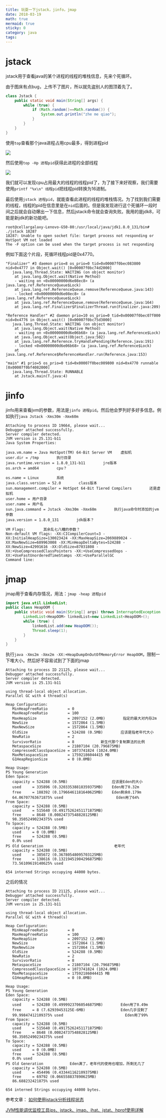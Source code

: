 ```yaml
---
title: 玩耍一下jstack，jinfo，jmap
date: 2018-03-19
math: true
mermaid: true
sticky: 0
category: java
tags:
---
```


# jstack

jstack用于查看java的某个进程的线程的堆栈信息，先来个死循环。

由于图床有点bug，上传不了图片，所以就先盗别人的图顶着先了。
```java
class Jstack {
    public static void main(String[] args) {
        while (true) {
            if (Math.random()==Math.random()) {
                System.out.println("zhe me qiao");
            }
        }
    }
}
```


使用`top`查看那个java进程占用cpu最多，得到进程pid

![](/file/blog/code/20180319/upload-images.jianshu.io-upload_images-2184951-b61659815716a054.png.1.png)

然后使用`top -Hp 进程pid`获得此进程的全部线程

![](/file/blog/code/20180319/upload-images.jianshu.io-upload_images-2184951-831f6716e5801e63.png.1.png)

我们就可以发现cpu占用最大的线程的线程pid了，为了接下来好观察，我们需要使用`printf "%x\n" 线程pid`把线程pid转换为16进制。

最后使用`jstack 进程pid`，就能查看此进程的线程的堆栈情况。为了找到我们需要的线程，线程的pid在信息里是在`nid`后面的。但是我发现进行这个死循环一段时间之后就会自动爆出一下信息，然后jstack命令就会查询失败。我用的是jdk8，可能是新jdk的新功能吧。
```
root@cellargalaxy-Lenovo-G50-80:/usr/local/java/jdk1.8.0_131/bin# ./jstack 18287
18287: Unable to open socket file: target process not responding or HotSpot VM not loaded
The -F option can be used when the target process is not responding
```
例如下面这个片段，死循环线程pid是0x4770。
```
"Finalizer" #3 daemon prio=8 os_prio=0 tid=0x00007f0bec083800 nid=0x4777 in Object.wait() [0x00007f0bc74d2000]
   java.lang.Thread.State: WAITING (on object monitor)
    at java.lang.Object.wait(Native Method)
    - waiting on <0x00000000d6e08ec8> (a java.lang.ref.ReferenceQueue$Lock)
    at java.lang.ref.ReferenceQueue.remove(ReferenceQueue.java:143)
    - locked <0x00000000d6e08ec8> (a java.lang.ref.ReferenceQueue$Lock)
    at java.lang.ref.ReferenceQueue.remove(ReferenceQueue.java:164)
    at java.lang.ref.Finalizer$FinalizerThread.run(Finalizer.java:209)

"Reference Handler" #2 daemon prio=10 os_prio=0 tid=0x00007f0bec07f000 nid=0x4776 in Object.wait() [0x00007f0bc75d3000]
   java.lang.Thread.State: WAITING (on object monitor)
    at java.lang.Object.wait(Native Method)
    - waiting on <0x00000000d6e06b68> (a java.lang.ref.Reference$Lock)
    at java.lang.Object.wait(Object.java:502)
    at java.lang.ref.Reference.tryHandlePending(Reference.java:191)
    - locked <0x00000000d6e06b68> (a java.lang.ref.Reference$Lock)
    at java.lang.ref.Reference$ReferenceHandler.run(Reference.java:153)

"main" #1 prio=5 os_prio=0 tid=0x00007f0bec009800 nid=0x4770 runnable [0x00007f0bf4082000]
   java.lang.Thread.State: RUNNABLE
    at Jstack.main(T.java:4)
```

# jinfo
jinfo用来查看jvm的参数，用法是`jinfo 进程pid`。然后他会罗列好多好多信息。例如执行`java Jstack -Xms30m -Xmx60m`
```
Attaching to process ID 19664, please wait...
Debugger attached successfully.
Server compiler detected.
JVM version is 25.131-b11
Java System Properties:

java.vm.name = Java HotSpot(TM) 64-Bit Server VM    虚拟机
user.dir = /tmp        执行目录
java.runtime.version = 1.8.0_131-b11        jre版本
os.arch = amd64        cpu？

os.name = Linux        系统
java.class.version = 52.0        class版本
sun.management.compiler = HotSpot 64-Bit Tiered Compilers        还是虚拟机
user.home = 用户目录
user.name = 用户名
sun.java.command = Jstack -Xms30m -Xmx60m        执行java命令时添加的jvm参数
java.version = 1.8.0_131        jdk版本？

VM Flags:        其余乱七八糟的参数？
Non-default VM flags: -XX:CICompilerCount=3 -XX:InitialHeapSize=130023424 -XX:MaxHeapSize=2069889024 -XX:MaxNewSize=689963008 -XX:MinHeapDeltaBytes=524288 -XX:NewSize=42991616 -XX:OldSize=87031808 -XX:+UseCompressedClassPointers -XX:+UseCompressedOops -XX:+UseFastUnorderedTimeStamps -XX:+UseParallelGC 
Command line:
```

# jmap
jmap用于查看内存情况，用法：`jmap -heap 进程pid`
```java
import java.util.LinkedList;
public class HeapOOM {
    public static void main(String[] args) throws InterruptedException {
        LinkedList<HeapOOM> linkedList=new LinkedList<HeapOOM>();
        while (true) {
            linkedList.add(new HeapOOM());
            Thread.sleep(1);
        }
    }
}
```
执行`java -Xms2m -Xmx2m -XX:+HeapDumpOnOutOfMemoryError HeapOOM`，限制一下堆大小。然后好不容易试到了下面的jmap
```
Attaching to process ID 21125, please wait...
Debugger attached successfully.
Server compiler detected.
JVM version is 25.131-b11

using thread-local object allocation.
Parallel GC with 4 thread(s)

Heap Configuration:
   MinHeapFreeRatio         = 0
   MaxHeapFreeRatio         = 100
   MaxHeapSize              = 2097152 (2.0MB)        指定的最大对内存2m
   NewSize                  = 1572864 (1.5MB)
   MaxNewSize               = 1572864 (1.5MB)
   OldSize                  = 524288 (0.5MB)        应该是指老年代大小
   NewRatio                 = 2
   SurvivorRatio            = 8            新生代那个复制算法的比例
   MetaspaceSize            = 21807104 (20.796875MB)
   CompressedClassSpaceSize = 1073741824 (1024.0MB)
   MaxMetaspaceSize         = 17592186044415 MB
   G1HeapRegionSize         = 0 (0.0MB)

Heap Usage:
PS Young Generation
Eden Space:
   capacity = 524288 (0.5MB)                    应该是Eden的大小
   used     = 335896 (0.32033538818359375MB)    Eden用了0.32m
   free     = 188392 (0.17966461181640625MB)    Eden剩余0.179m
   64.06707763671875% used                        Eden用了64%
From Space:
   capacity = 524288 (0.5MB)
   used     = 515640 (0.49175262451171875MB)
   free     = 8648 (0.00824737548828125MB)
   98.35052490234375% used
To Space:
   capacity = 524288 (0.5MB)
   used     = 0 (0.0MB)
   free     = 524288 (0.5MB)
   0.0% used
PS Old Generation                                老年代
   capacity = 524288 (0.5MB)
   used     = 385672 (0.36780548095703125MB)
   free     = 138616 (0.13219451904296875MB)
   73.56109619140625% used

654 interned Strings occupying 44000 bytes.
```
之后的情况
```
Attaching to process ID 21125, please wait...
Debugger attached successfully.
Server compiler detected.
JVM version is 25.131-b11

using thread-local object allocation.
Parallel GC with 4 thread(s)

Heap Configuration:
   MinHeapFreeRatio         = 0
   MaxHeapFreeRatio         = 100
   MaxHeapSize              = 2097152 (2.0MB)
   NewSize                  = 1572864 (1.5MB)
   MaxNewSize               = 1572864 (1.5MB)
   OldSize                  = 524288 (0.5MB)
   NewRatio                 = 2
   SurvivorRatio            = 8
   MetaspaceSize            = 21807104 (20.796875MB)
   CompressedClassSpaceSize = 1073741824 (1024.0MB)
   MaxMetaspaceSize         = 17592186044415 MB
   G1HeapRegionSize         = 0 (0.0MB)

Heap Usage:
PS Young Generation
Eden Space:
   capacity = 524288 (0.5MB)
   used     = 524280 (0.49999237060546875MB)        Eden用了0.49m
   free     = 8 (7.62939453125E-6MB)                Eden几乎没剩了
   99.99847412109375% used                            Eden用了99%
From Space:
   capacity = 524288 (0.5MB)
   used     = 515640 (0.49175262451171875MB)
   free     = 8648 (0.00824737548828125MB)
   98.35052490234375% used
To Space:
   capacity = 524288 (0.5MB)
   used     = 0 (0.0MB)
   free     = 524288 (0.5MB)
   0.0% used
PS Old Generation            Eden满了，老年代的使用也增加，所剩无几了
   capacity = 524288 (0.5MB)
   used     = 454496 (0.433441162109375MB)
   free     = 69792 (0.066558837890625MB)
   86.688232421875% used

654 interned Strings occupying 44000 bytes.
```

参考文章：
[如何使用jstack分析线程状态](https://www.jianshu.com/p/6690f7e92f27 "如何使用jstack分析线程状态")

[JVM性能调优监控工具jps、jstack、jmap、jhat、jstat、hprof使用详解](https://my.oschina.net/feichexia/blog/196575 "JVM性能调优监控工具jps、jstack、jmap、jhat、jstat、hprof使用详解")